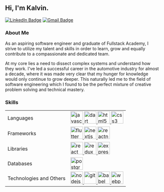 ## Hi, I'm Kalvin.

[![LinkedIn Badge](https://img.shields.io/badge/-kalvin.zhao-0077B5?style=for-the-badge&logo=linkedin&logoColor=white&link=https://www.linkedin.com/in/kalvin-zhao/)](https://www.linkedin.com/in/kalvin-zhao/)
[![Gmail Badge](https://img.shields.io/badge/-kalvinz61@gmail.com-D14836?style=for-the-badge&logo=gmail&logoColor=white&Link=mailto:kalvinz61@gmail.com)](mailto:kalvinz61@gmail.com)

### About Me

As an aspiring software engineer and graduate of Fullstack Academy, I strive to utilize my talent and skills in order to learn, grow and equally contribute to a compassionate and dedicated team.

At my core lies a need to dissect complex systems and understand how they work. I've led a successful career in the automotive industry for almost a decade, where it was made very clear that my hunger for knowledge would only continue to grow deeper. This naturally led me to the field of software engineering which I found to be the perfect mixture of creative problem solving and technical mastery.
### Skills

<table>
  <tbody>
    <tr>
      <td>Languages</td>
      <td>
        <a href="https://developer.mozilla.org/en-US/docs/Web/JavaScript" target="_blank" rel="noreferrer">
            <img src="https://img.shields.io/badge/JavaScript-323330?style=for-the-badge&logo=javascript&logoColor=F7DF1E" alt="javascript" height="40"/>
        </a>
         <a href="https://dart.dev" target="_blank" rel="noreferrer">
            <img src="https://img.shields.io/badge/Dart-0175C2?style=for-the-badge&logo=dart&logoColor=white" alt="dart"  height="40"/> 
        </a>
        <a href="https://www.w3.org/html/" target="_blank" rel="noreferrer"> 
            <img src="https://img.shields.io/badge/HTML5-E34F26?style=for-the-badge&logo=html5&logoColor=white" alt="html5" height="40"/>
        </a>
        <a href="https://www.w3schools.com/css/" target="_blank" rel="noreferrer">
            <img src="https://img.shields.io/badge/CSS3-1572B6?style=for-the-badge&logo=css3&logoColor=white" alt="css3" height="40"/>
        </a>
      </td>
    </tr>
    <tr>
      <td>Frameworks</td>
      <td>
        <a href="https://flutter.dev" target="_blank" rel="noreferrer"> 
            <img src="https://img.shields.io/badge/Flutter-02569B?style=for-the-badge&logo=flutter&logoColor=white" alt="flutter" height="40"/>
        </a>
        <a href="https://nextjs.org/" target="_blank" rel="noreferrer" background-color="white"> 
            <img src="https://img.shields.io/badge/next.js-000000?style=for-the-badge&logo=nextdotjs&logoColor=white" alt="nextjs" height="40"/>
        </a>
        <a href="https://reactnative.dev/" target="_blank" rel="noreferrer"> 
            <img src="https://img.shields.io/badge/React_Native-20232A?style=for-the-badge&logo=react&logoColor=61DAFB" alt="reactnative" height="40"/>
        </a>
      </td>
    </tr>
    <tr>
        <td>Libraries</td>
        <td>
            <a href="https://reactjs.org/" target="_blank" rel="noreferrer">
                <img src="https://img.shields.io/badge/React-20232A?style=for-the-badge&logo=react&logoColor=61DAFB" alt="react" height="40"/>
            </a>
            <a href="https://redux.js.org" target="_blank" rel="noreferrer">
                <img src="https://img.shields.io/badge/Redux-593D88?style=for-the-badge&logo=redux&logoColor=white" alt="redux" height="40"/>
            </a>
            <a href="https://expressjs.com" target="_blank" rel="noreferrer">
                <img src="https://img.shields.io/badge/Express.js-000000?style=for-the-badge&logo=express&logoColor=whit" alt="express" height="40"/>
            </a>
        </td>
    </tr>
    <tr>
      <td>Databases</td>
      <td>
        <a href="https://www.postgresql.org" target="_blank" rel="noreferrer">
            <img src="https://img.shields.io/badge/PostgreSQL-316192?style=for-the-badge&logo=postgresql&logoColor=white" alt="postgresql" height="40"/>
        </a>
      </td>
    </tr>
    <tr>
      <td>Technologies and Others</td>
      <td>
        <a href="https://nodejs.org" target="_blank" rel="noreferrer">
            <img src="https://img.shields.io/badge/Node.js-339933?style=for-the-badge&logo=nodedotjs&logoColor=white" alt="nodejs" height="40"/>
        </a>
        <a href="https://git-scm.com/" target="_blank" rel="noreferrer">
            <img src="https://img.shields.io/badge/GIT-E44C30?style=for-the-badge&logo=git&logoColor=white" alt="git" height="40"/>
        </a>
        <a href="https://babeljs.io/" target="_blank" rel="noreferrer">
            <img src="https://img.shields.io/badge/Babel-F9DC3E?style=for-the-badge&logo=babel&logoColor=white" alt="babel" height="40"/>
        </a>
        <a href="https://webpack.js.org" target="_blank" rel="noreferrer">
            <img src="https://img.shields.io/badge/Webpack-8DD6F9?style=for-the-badge&logo=Webpack&logoColor=white" alt="webpack" height="40"/>
        </a>
      </td>
    </tr>
  </tbody>
</table>
